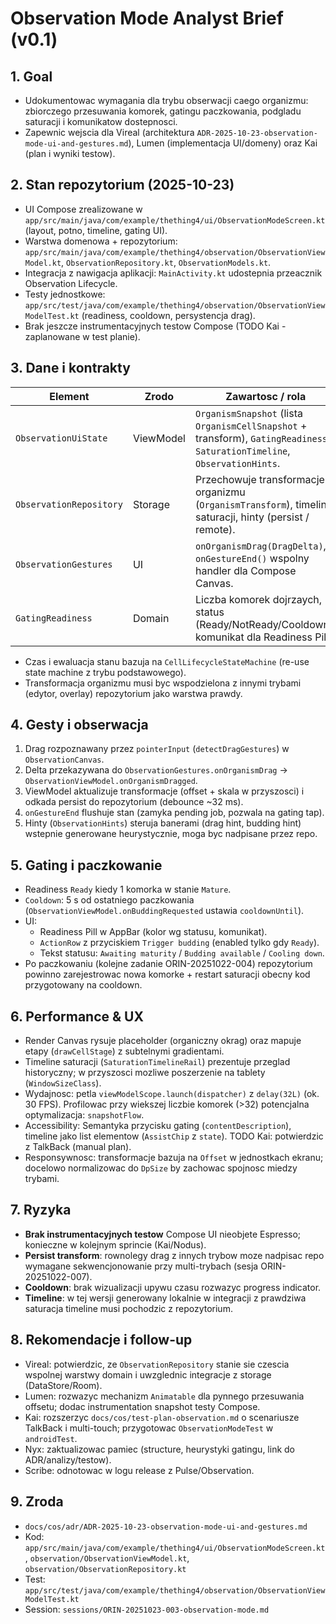 # Observation Mode  Analyst Brief (v0.1)

## 1. Goal
- Udokumentowac wymagania dla trybu obserwacji caego organizmu: zbiorczego przesuwania komorek, gatingu paczkowania, podgladu saturacji i komunikatow dostepnosci.
- Zapewnic wejscia dla Vireal (architektura `ADR-2025-10-23-observation-mode-ui-and-gestures.md`), Lumen (implementacja UI/domeny) oraz Kai (plan i wyniki testow).

## 2. Stan repozytorium (2025-10-23)
- UI Compose zrealizowane w `app/src/main/java/com/example/thething4/ui/ObservationModeScreen.kt` (layout, potno, timeline, gating UI).
- Warstwa domenowa + repozytorium: `app/src/main/java/com/example/thething4/observation/ObservationViewModel.kt`, `ObservationRepository.kt`, `ObservationModels.kt`.
- Integracja z nawigacja aplikacji: `MainActivity.kt` udostepnia przeacznik Observation  Lifecycle.
- Testy jednostkowe: `app/src/test/java/com/example/thething4/observation/ObservationViewModelTest.kt` (readiness, cooldown, persystencja drag).
- Brak jeszcze instrumentacyjnych testow Compose (TODO Kai - zaplanowane w test planie).

## 3. Dane i kontrakty
| Element | Zrodo | Zawartosc / rola |
| --- | --- | --- |
| `ObservationUiState` | ViewModel | `OrganismSnapshot` (lista `OrganismCellSnapshot` + transform), `GatingReadiness`, `SaturationTimeline`, `ObservationHints`. |
| `ObservationRepository` | Storage | Przechowuje transformacje organizmu (`OrganismTransform`), timeline saturacji, hinty (persist / remote). |
| `ObservationGestures` | UI | `onOrganismDrag(DragDelta)`, `onGestureEnd()`  wspolny handler dla Compose Canvas. |
| `GatingReadiness` | Domain | Liczba komorek dojrzaych, status (Ready/NotReady/Cooldown), komunikat dla Readiness Pill. |

- Czas i ewaluacja stanu bazuja na `CellLifecycleStateMachine` (re-use state machine z trybu podstawowego).
- Transformacja organizmu musi byc wspodzielona z innymi trybami (edytor, overlay)  repozytorium jako warstwa prawdy.

## 4. Gesty i obserwacja
1. Drag rozpoznawany przez `pointerInput` (`detectDragGestures`) w `ObservationCanvas`.
2. Delta przekazywana do `ObservationGestures.onOrganismDrag` -> `ObservationViewModel.onOrganismDragged`.
3. ViewModel aktualizuje transformacje (offset + skala w przyszosci) i odkada persist do repozytorium (debounce ~32 ms).
4. `onGestureEnd` flushuje stan (zamyka pending job, pozwala na gating tap).
5. Hinty (`ObservationHints`) steruja banerami (drag hint, budding hint)  wstepnie generowane heurystycznie, moga byc nadpisane przez repo.

## 5. Gating i paczkowanie
- Readiness `Ready` kiedy 1 komorka w stanie `Mature`.
- `Cooldown`: 5 s od ostatniego paczkowania (`ObservationViewModel.onBuddingRequested` ustawia `cooldownUntil`).
- UI:
  - Readiness Pill w AppBar (kolor wg statusu, komunikat).
  - `ActionRow` z przyciskiem `Trigger budding` (enabled tylko gdy `Ready`).
  - Tekst statusu: `Awaiting maturity` / `Budding available` / `Cooling down`.
- Po paczkowaniu (kolejne zadanie ORIN-20251022-004) repozytorium powinno zarejestrowac nowa komorke + restart saturacji  obecny kod przygotowany na cooldown.

## 6. Performance & UX
- Render Canvas rysuje placeholder (organiczny okrag) oraz mapuje etapy (`drawCellStage`) z subtelnymi gradientami.
- Timeline saturacji (`SaturationTimelineRail`) prezentuje przeglad historyczny; w przyszosci mozliwe poszerzenie na tablety (`WindowSizeClass`).
- Wydajnosc: petla `viewModelScope.launch(dispatcher)` z `delay(32L)` (ok. 30 FPS). Profilowac przy wiekszej liczbie komorek (>32)  potencjalna optymalizacja: `snapshotFlow`.
- Accessibility: Semantyka przycisku gating (`contentDescription`), timeline jako list elementow (`AssistChip` z `state`). TODO Kai: potwierdzic z TalkBack (manual plan).
- Responsywnosc: transformacje bazuja na `Offset` w jednostkach ekranu; docelowo normalizowac do `DpSize` by zachowac spojnosc miedzy trybami.

## 7. Ryzyka
- **Brak instrumentacyjnych testow**  Compose UI nieobjete Espresso; konieczne w kolejnym sprincie (Kai/Nodus).
- **Persist transform**: rownolegy drag z innych trybow moze nadpisac repo  wymagane sekwencjonowanie przy multi-trybach (sesja ORIN-20251022-007).
- **Cooldown**: brak wizualizacji upywu czasu  rozwazyc progress indicator.
- **Timeline**: w tej wersji generowany lokalnie  w integracji z prawdziwa saturacja timeline musi pochodzic z repozytorium.

## 8. Rekomendacje i follow-up
- Vireal: potwierdzic, ze `ObservationRepository` stanie sie czescia wspolnej warstwy domain i uwzglednic integracje z storage (DataStore/Room).
- Lumen: rozwazyc mechanizm `Animatable` dla pynnego przesuwania offsetu; dodac instrumentation snapshot testy Compose.
- Kai: rozszerzyc `docs/cos/test-plan-observation.md` o scenariusze TalkBack i multi-touch; przygotowac `ObservationModeTest` w `androidTest`.
- Nyx: zaktualizowac pamiec (structure, heurystyki gatingu, link do ADR/analizy/testow).
- Scribe: odnotowac w logu release z Pulse/Observation.

## 9. Zroda
- `docs/cos/adr/ADR-2025-10-23-observation-mode-ui-and-gestures.md`
- Kod: `app/src/main/java/com/example/thething4/ui/ObservationModeScreen.kt`, `observation/ObservationViewModel.kt`, `observation/ObservationRepository.kt`
- Test: `app/src/test/java/com/example/thething4/observation/ObservationViewModelTest.kt`
- Session: `sessions/ORIN-20251023-003-observation-mode.md`


